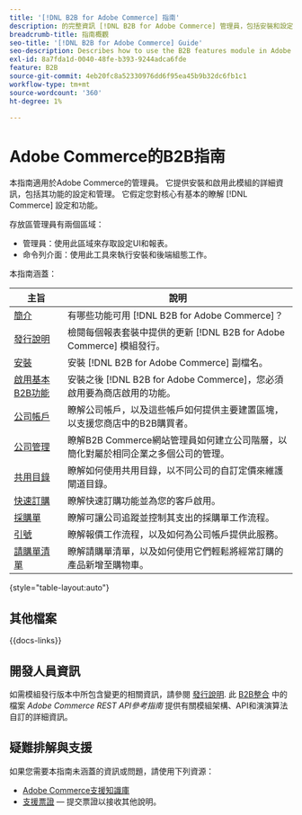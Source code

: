 ```yaml
---
title: '[!DNL B2B for Adobe Commerce] 指南'
description: 的完整資訊 [!DNL B2B for Adobe Commerce] 管理員，包括安裝和設定。
breadcrumb-title: 指南概觀
seo-title: '[!DNL B2B for Adobe Commerce] Guide'
seo-description: Describes how to use the B2B features module in Adobe Commerce.
exl-id: 8a7fda1d-0040-48fe-b393-9244adca6fde
feature: B2B
source-git-commit: 4eb20fc8a52330976dd6f95ea45b9b32dc6fb1c1
workflow-type: tm+mt
source-wordcount: '360'
ht-degree: 1%

---
```


# Adobe Commerce的B2B指南

本指南適用於Adobe Commerce的管理員。 它提供安裝和啟用此模組的詳細資訊，包括其功能的設定和管理。 它假定您對核心有基本的瞭解 [!DNL Commerce] 設定和功能。

存放區管理員有兩個區域：

- 管理員：使用此區域來存取設定UI和報表。
- 命令列介面：使用此工具來執行安裝和後端組態工作。

本指南涵蓋：

| 主旨 | 說明 |
| ------- | ----------- |
| [簡介](introduction.md) | 有哪些功能可用 [!DNL B2B for Adobe Commerce]？ |
| [發行說明](release-notes.md) | 檢閱每個報表套裝中提供的更新 [!DNL B2B for Adobe Commerce] 模組發行。 |
| [安裝](install.md) | 安裝 [!DNL B2B for Adobe Commerce] 副檔名。 |
| [啟用基本B2B功能](enable-basic-features.md) | 安裝之後 [!DNL B2B for Adobe Commerce]，您必須啟用要為商店啟用的功能。 |
| [公司帳戶](account-companies.md) | 瞭解公司帳戶，以及這些帳戶如何提供主要建置區塊，以支援您商店中的B2B購買者。 |
| [公司管理](manage-companies.md) | 瞭解B2B Commerce網站管理員如何建立公司階層，以簡化對屬於相同企業之多個公司的管理。 |
| [共用目錄](catalog-shared.md) | 瞭解如何使用共用目錄，以不同公司的自訂定價來維護閘道目錄。 |
| [快速訂購](quick-order.md) | 瞭解快速訂購功能並為您的客戶啟用。 |
| [採購單](purchase-order-flow.md) | 瞭解可讓公司追蹤並控制其支出的採購單工作流程。 |
| [引號](quotes.md) | 瞭解報價工作流程，以及如何為公司帳戶提供此服務。 |
| [請購單清單](requisition-lists.md) | 瞭解請購單清單，以及如何使用它們輕鬆將經常訂購的產品新增至購物車。 |

{style="table-layout:auto"}

## 其他檔案

{{docs-links}}

## 開發人員資訊

如需模組發行版本中所包含變更的相關資訊，請參閱 [發行說明](release-notes.md). 此 [B2B整合](https://developer.adobe.com/commerce/webapi/rest/b2b/) 中的檔案 _Adobe Commerce REST API參考指南_  提供有關模組架構、API和演演算法自訂的詳細資訊。

## 疑難排解與支援

如果您需要本指南未涵蓋的資訊或問題，請使用下列資源：

- [Adobe Commerce支援知識庫](https://experienceleague.adobe.com/docs/commerce-knowledge-base/kb/overview.html)
- [支援票證](https://experienceleague.adobe.com/docs/commerce-knowledge-base/kb/help-center-guide/magento-help-center-user-guide.html#submit-ticket) — 提交票證以接收其他說明。
